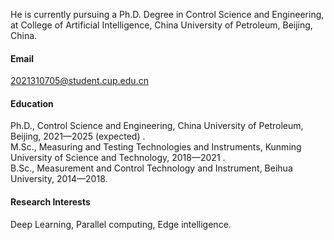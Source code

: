 
He is currently pursuing a Ph.D. Degree in Control Science and Engineering, at College of Artificial Intelligence, China University of Petroleum, Beijing, China.

#### Email
2021310705@student.cup.edu.cn

#### Education
Ph.D., Control Science and Engineering, China University of Petroleum, Beijing, 2021—2025 (expected) .\
M.Sc., Measuring and Testing Technologies and Instruments, Kunming University of Science and Technology, 2018—2021 .\
B.Sc., Measurement and Control Technology and Instrument, Beihua University, 2014—2018.

#### Research Interests
Deep Learning, Parallel computing, Edge intelligence.

